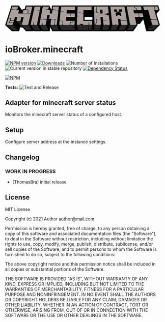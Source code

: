 ![Logo](admin/minecraft.png)
# ioBroker.minecraft

[![NPM version](https://img.shields.io/npm/v/iobroker.minecraft.svg)](https://www.npmjs.com/package/iobroker.minecraft)
[![Downloads](https://img.shields.io/npm/dm/iobroker.minecraft.svg)](https://www.npmjs.com/package/iobroker.minecraft)
![Number of Installations](https://iobroker.live/badges/minecraft-installed.svg)
![Current version in stable repository](https://iobroker.live/badges/minecraft-stable.svg)
[![Dependency Status](https://img.shields.io/david/Author/iobroker.minecraft.svg)](https://david-dm.org/Author/iobroker.minecraft)

[![NPM](https://nodei.co/npm/iobroker.minecraft.png?downloads=true)](https://nodei.co/npm/iobroker.minecraft/)

**Tests:** ![Test and Release](https://github.com/Author/ioBroker.minecraft/workflows/Test%20and%20Release/badge.svg)

## Adapter for minecraft server status

Monitors the minecraft server status of a configured host.

## Setup

Configure server address at the instance settings.

## Changelog
<!--
	Placeholder for the next version (at the beginning of the line):
	### **WORK IN PROGRESS**
-->

### **WORK IN PROGRESS**
* (ThomasBra) initial release

## License
MIT License

Copyright (c) 2021 Author <author@mail.com>

Permission is hereby granted, free of charge, to any person obtaining a copy
of this software and associated documentation files (the "Software"), to deal
in the Software without restriction, including without limitation the rights
to use, copy, modify, merge, publish, distribute, sublicense, and/or sell
copies of the Software, and to permit persons to whom the Software is
furnished to do so, subject to the following conditions:

The above copyright notice and this permission notice shall be included in all
copies or substantial portions of the Software.

THE SOFTWARE IS PROVIDED "AS IS", WITHOUT WARRANTY OF ANY KIND, EXPRESS OR
IMPLIED, INCLUDING BUT NOT LIMITED TO THE WARRANTIES OF MERCHANTABILITY,
FITNESS FOR A PARTICULAR PURPOSE AND NONINFRINGEMENT. IN NO EVENT SHALL THE
AUTHORS OR COPYRIGHT HOLDERS BE LIABLE FOR ANY CLAIM, DAMAGES OR OTHER
LIABILITY, WHETHER IN AN ACTION OF CONTRACT, TORT OR OTHERWISE, ARISING FROM,
OUT OF OR IN CONNECTION WITH THE SOFTWARE OR THE USE OR OTHER DEALINGS IN THE
SOFTWARE.